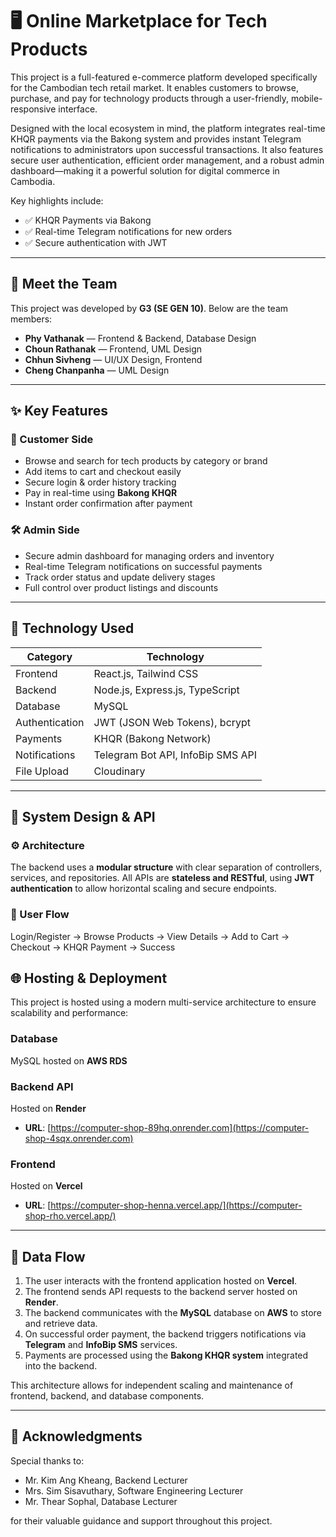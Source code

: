 # 🖥️ Online Marketplace for Tech Products

This project is a full-featured e-commerce platform developed specifically for the Cambodian tech retail market. It enables customers to browse, purchase, and pay for technology products through a user-friendly, mobile-responsive interface.

Designed with the local ecosystem in mind, the platform integrates real-time KHQR payments via the Bakong system and provides instant Telegram notifications to administrators upon successful transactions. It also features secure user authentication, efficient order management, and a robust admin dashboard—making it a powerful solution for digital commerce in Cambodia.

Key highlights include:

- ✅ KHQR Payments via Bakong
- ✅ Real-time Telegram notifications for new orders
- ✅ Secure authentication with JWT
---

## 👥 Meet the Team

This project was developed by **G3 (SE GEN 10)**. Below are the team members:

- **Phy Vathanak** — Frontend & Backend, Database Design  
- **Choun Rathanak** — Frontend, UML Design  
- **Chhun Sivheng** — UI/UX Design, Frontend
- **Cheng Chanpanha** — UML Design  


---

## ✨ Key Features

### 🛒 Customer Side
- Browse and search for tech products by category or brand
- Add items to cart and checkout easily
- Secure login & order history tracking
- Pay in real-time using **Bakong KHQR**
- Instant order confirmation after payment

### 🛠️ Admin Side
- Secure admin dashboard for managing orders and inventory
- Real-time Telegram notifications on successful payments
- Track order status and update delivery stages
- Full control over product listings and discounts

---

## 🚀 Technology Used

| Category         | Technology                             |
|------------------|-----------------------------------------|
| Frontend         | React.js, Tailwind CSS                  |
| Backend          | Node.js, Express.js, TypeScript         |
| Database         | MySQL                                   |
| Authentication   | JWT (JSON Web Tokens), bcrypt           |
| Payments         | KHQR (Bakong Network)                   |
| Notifications    | Telegram Bot API, InfoBip SMS API       |
| File Upload      | Cloudinary                              |

---

## 🔧 System Design & API

### ⚙️ Architecture

The backend uses a **modular structure** with clear separation of controllers, services, and repositories. All APIs are **stateless and RESTful**, using **JWT authentication** to allow horizontal scaling and secure endpoints.

### 👣 User Flow

Login/Register → Browse Products → View Details → Add to Cart → Checkout → KHQR Payment → Success

## 🌐 Hosting & Deployment
This project is hosted using a modern multi-service architecture to ensure scalability and performance:

### **Database**
MySQL hosted on **AWS RDS**

### **Backend API**
Hosted on **Render**
* **URL**: [https://computer-shop-89hq.onrender.com](https://computer-shop-4sqx.onrender.com)

### **Frontend**
Hosted on **Vercel**
* **URL**: [https://computer-shop-henna.vercel.app/](https://computer-shop-rho.vercel.app/)

---
## 🔄 Data Flow
1.  The user interacts with the frontend application hosted on **Vercel**.
2.  The frontend sends API requests to the backend server hosted on **Render**.
3.  The backend communicates with the **MySQL** database on **AWS** to store and retrieve data.
4.  On successful order payment, the backend triggers notifications via **Telegram** and **InfoBip SMS** services.
5.  Payments are processed using the **Bakong KHQR system** integrated into the backend.

This architecture allows for independent scaling and maintenance of frontend, backend, and database components.

---
## 🙏 Acknowledgments

Special thanks to:

- Mr. Kim Ang Kheang, Backend Lecturer  
- Mrs. Sim Sisavuthary, Software Engineering Lecturer  
- Mr. Thear Sophal, Database Lecturer  

for their valuable guidance and support throughout this project.
